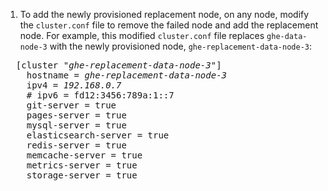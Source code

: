 1. To add the newly provisioned replacement node, on any node, modify the `cluster.conf` file to remove the failed node and add the replacement node. For example, this modified `cluster.conf` file replaces `ghe-data-node-3` with the newly provisioned node, `ghe-replacement-data-node-3`:

  <pre>
  [cluster "<em>ghe-replacement-data-node-3</em>"]
    hostname = <em>ghe-replacement-data-node-3</em>
    ipv4 = <em>192.168.0.7</em>
    # ipv6 = fd12:3456:789a:1::7
    git-server = true
    pages-server = true
    mysql-server = true
    elasticsearch-server = true
    redis-server = true
    memcache-server = true
    metrics-server = true
    storage-server = true
  </pre>
